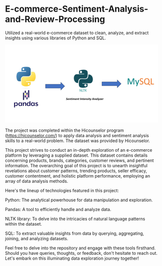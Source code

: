 # E-commerce-Sentiment-Analysis-and-Review-Processing
Utilized a real-world e-commerce dataset to clean, analyze, and extract insights using various libraries of Python and SQL.

![Screenshot](ecommerce-project.png)

The project was completed within the Hicounselor program (https://hicounselor.com/) to apply data analysis and sentiment analysis skills to a real-world problem. The dataset was provided by Hicounselor.

This project strives to conduct an in-depth exploration of an e-commerce platform by leveraging a supplied dataset. This dataset contains details concerning products, brands, categories, customer reviews, and pertinent information. The overarching goal of this project is to unearth insightful revelations about customer patterns, trending products, seller efficacy, customer contentment, and holistic platform performance, employing an array of data analysis methods.

Here's the lineup of technologies featured in this project:

Python: The analytical powerhouse for data manipulation and exploration.

Pandas: A tool to efficiently handle and analyze data.

NLTK library: To delve into the intricacies of natural language patterns within the dataset.

SQL: To extract valuable insights from data by querying, aggregating, joining, and analyzing datasets.

Feel free to delve into the repository and engage with these tools firsthand. Should you have queries, thoughts, or feedback, don't hesitate to reach out. Let's embark on this illuminating data exploration journey together! 
